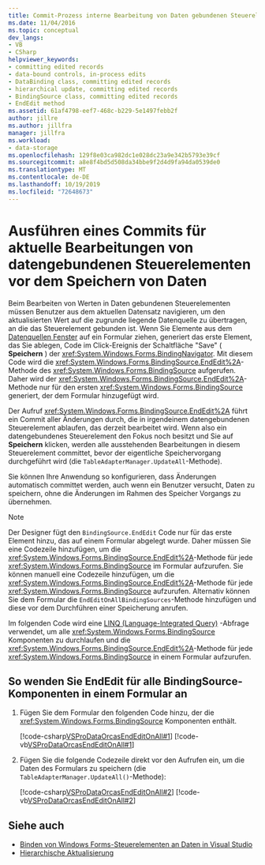 ```yaml
---
title: Commit-Prozess interne Bearbeitung von Daten gebundenen Steuerelementen vor dem Speichern
ms.date: 11/04/2016
ms.topic: conceptual
dev_langs:
- VB
- CSharp
helpviewer_keywords:
- committing edited records
- data-bound controls, in-process edits
- DataBinding class, committing edited records
- hierarchical update, committing edited records
- BindingSource class, committing edited records
- EndEdit method
ms.assetid: 61af4798-eef7-468c-b229-5e1497febb2f
author: jillre
ms.author: jillfra
manager: jillfra
ms.workload:
- data-storage
ms.openlocfilehash: 129f8e03ca982dc1e028dc23a9e342b5793e39cf
ms.sourcegitcommit: a8e8f4bd5d508da34bbe9f2d4d9fa94da0539de0
ms.translationtype: MT
ms.contentlocale: de-DE
ms.lasthandoff: 10/19/2019
ms.locfileid: "72648673"
---
```

# <a name="commit-in-process-edits-on-data-bound-controls-before-saving-data"></a>Ausführen eines Commits für aktuelle Bearbeitungen von datengebundenen Steuerelementen vor dem Speichern von Daten

Beim Bearbeiten von Werten in Daten gebundenen Steuerelementen müssen Benutzer aus dem aktuellen Datensatz navigieren, um den aktualisierten Wert auf die zugrunde liegende Datenquelle zu übertragen, an die das Steuerelement gebunden ist. Wenn Sie Elemente aus dem [Datenquellen Fenster](add-new-data-sources.md) auf ein Formular ziehen, generiert das erste Element, das Sie ablegen, Code im Click-Ereignis der Schaltfläche "Save" ( **Speichern** ) der <xref:System.Windows.Forms.BindingNavigator>. Mit diesem Code wird die <xref:System.Windows.Forms.BindingSource.EndEdit%2A>-Methode des <xref:System.Windows.Forms.BindingSource> aufgerufen. Daher wird der <xref:System.Windows.Forms.BindingSource.EndEdit%2A>-Methode nur für den ersten <xref:System.Windows.Forms.BindingSource> generiert, der dem Formular hinzugefügt wird.

Der Aufruf <xref:System.Windows.Forms.BindingSource.EndEdit%2A> führt ein Commit aller Änderungen durch, die in irgendeinem datengebundenen Steuerelement ablaufen, das derzeit bearbeitet wird. Wenn also ein datengebundenes Steuerelement den Fokus noch besitzt und Sie auf **Speichern** klicken, werden alle ausstehenden Bearbeitungen in diesem Steuerelement committet, bevor der eigentliche Speichervorgang durchgeführt wird (die `TableAdapterManager.UpdateAll`-Methode).

Sie können Ihre Anwendung so konfigurieren, dass Änderungen automatisch committet werden, auch wenn ein Benutzer versucht, Daten zu speichern, ohne die Änderungen im Rahmen des Speicher Vorgangs zu übernehmen.

> [!NOTE]
> Der Designer fügt den `BindingSource.EndEdit` Code nur für das erste Element hinzu, das auf einem Formular abgelegt wurde. Daher müssen Sie eine Codezeile hinzufügen, um die <xref:System.Windows.Forms.BindingSource.EndEdit%2A>-Methode für jede <xref:System.Windows.Forms.BindingSource> im Formular aufzurufen. Sie können manuell eine Codezeile hinzufügen, um die <xref:System.Windows.Forms.BindingSource.EndEdit%2A>-Methode für jede <xref:System.Windows.Forms.BindingSource> aufzurufen. Alternativ können Sie dem Formular die `EndEditOnAllBindingSources`-Methode hinzufügen und diese vor dem Durchführen einer Speicherung anrufen.

Im folgenden Code wird eine [LINQ (Language-Integrated Query)](/dotnet/csharp/linq/) -Abfrage verwendet, um alle <xref:System.Windows.Forms.BindingSource> Komponenten zu durchlaufen und die <xref:System.Windows.Forms.BindingSource.EndEdit%2A>-Methode für jede <xref:System.Windows.Forms.BindingSource> in einem Formular aufzurufen.

## <a name="to-call-endedit-for-all-bindingsource-components-on-a-form"></a>So wenden Sie EndEdit für alle BindingSource-Komponenten in einem Formular an

1. Fügen Sie dem Formular den folgenden Code hinzu, der die <xref:System.Windows.Forms.BindingSource> Komponenten enthält.

     [!code-csharp[VSProDataOrcasEndEditOnAll#1](../data-tools/codesnippet/CSharp/commit-in-process-edits-on-data-bound-controls-before-saving-data_1.cs)]
     [!code-vb[VSProDataOrcasEndEditOnAll#1](../data-tools/codesnippet/VisualBasic/commit-in-process-edits-on-data-bound-controls-before-saving-data_1.vb)]

2. Fügen Sie die folgende Codezeile direkt vor den Aufrufen ein, um die Daten des Formulars zu speichern (die `TableAdapterManager.UpdateAll()`-Methode):

     [!code-csharp[VSProDataOrcasEndEditOnAll#2](../data-tools/codesnippet/CSharp/commit-in-process-edits-on-data-bound-controls-before-saving-data_2.cs)]
     [!code-vb[VSProDataOrcasEndEditOnAll#2](../data-tools/codesnippet/VisualBasic/commit-in-process-edits-on-data-bound-controls-before-saving-data_2.vb)]

## <a name="see-also"></a>Siehe auch

- [Binden von Windows Forms-Steuerelementen an Daten in Visual Studio](../data-tools/bind-windows-forms-controls-to-data-in-visual-studio.md)
- [Hierarchische Aktualisierung](../data-tools/hierarchical-update.md)